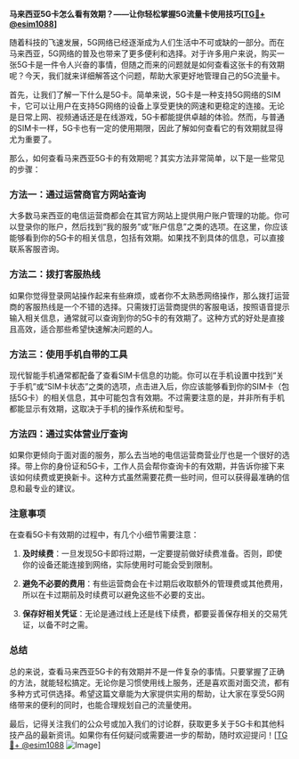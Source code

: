 **马来西亚5G卡怎么看有效期？——让你轻松掌握5G流量卡使用技巧[[TG💪+ @esim1088](https://t.me/s/esim1088)]**

随着科技的飞速发展，5G网络已经逐渐成为人们生活中不可或缺的一部分。而在马来西亚，5G网络的普及也带来了更多便利和选择。对于许多用户来说，购买一张5G卡是一件令人兴奋的事情，但随之而来的问题就是如何查看这张卡的有效期呢？今天，我们就来详细解答这个问题，帮助大家更好地管理自己的5G流量卡。

首先，让我们了解一下什么是5G卡。简单来说，5G卡是一种支持5G网络的SIM卡，它可以让用户在支持5G网络的设备上享受更快的网速和更稳定的连接。无论是日常上网、视频通话还是在线游戏，5G卡都能提供卓越的体验。然而，与普通的SIM卡一样，5G卡也有一定的使用期限，因此了解如何查看它的有效期就显得尤为重要了。

那么，如何查看马来西亚5G卡的有效期呢？其实方法非常简单，以下是一些常见的步骤：

### 方法一：通过运营商官方网站查询

大多数马来西亚的电信运营商都会在其官方网站上提供用户账户管理的功能。你可以登录你的账户，然后找到“我的服务”或“账户信息”之类的选项。在这里，你应该能够看到你的5G卡的相关信息，包括有效期。如果找不到具体的信息，可以直接联系客服咨询。

### 方法二：拨打客服热线

如果你觉得登录网站操作起来有些麻烦，或者你不太熟悉网络操作，那么拨打运营商的客服热线是一个不错的选择。只需拨打运营商提供的客服电话，按照语音提示输入相关信息，通常就可以查询到你的5G卡的有效期了。这种方式的好处是直接且高效，适合那些希望快速解决问题的人。

### 方法三：使用手机自带的工具

现代智能手机通常都配备了查看SIM卡信息的功能。你可以在手机设置中找到“关于手机”或“SIM卡状态”之类的选项，点击进入后，你应该能够看到你的SIM卡（包括5G卡）的相关信息，其中可能包含有效期。不过需要注意的是，并非所有手机都能显示有效期，这取决于手机的操作系统和型号。

### 方法四：通过实体营业厅查询

如果你更倾向于面对面的服务，那么去当地的电信运营商营业厅也是一个很好的选择。带上你的身份证和5G卡，工作人员会帮你查询卡的有效期，并告诉你接下来该如何续费或更换新卡。这种方式虽然需要花费一些时间，但可以获得最准确的信息和最专业的建议。

### 注意事项

在查看5G卡有效期的过程中，有几个小细节需要注意：

1. **及时续费**：一旦发现5G卡即将过期，一定要提前做好续费准备。否则，即使你的设备还能连接到网络，实际使用时可能会受到限制。

2. **避免不必要的费用**：有些运营商会在卡过期后收取额外的管理费或其他费用，所以在卡过期前及时续费可以避免这些不必要的支出。

3. **保存好相关凭证**：无论是通过线上还是线下续费，都要妥善保存相关的交易凭证，以备不时之需。

### 总结

总的来说，查看马来西亚5G卡的有效期并不是一件复杂的事情。只要掌握了正确的方法，就能轻松搞定。无论你是习惯使用线上服务，还是喜欢面对面交流，都有多种方式可供选择。希望这篇文章能为大家提供实用的帮助，让大家在享受5G网络带来的便利的同时，也能合理规划自己的流量使用。

最后，记得关注我们的公众号或加入我们的讨论群，获取更多关于5G卡和其他科技产品的最新资讯。如果你有任何疑问或需要进一步的帮助，随时欢迎提问！[[TG💪+ @esim1088](https://t.me/s/esim1088) ![Image](https://i.postimg.cc/4NQfJmqS/Snipaste-2025-05-13-00-14-12.png)]